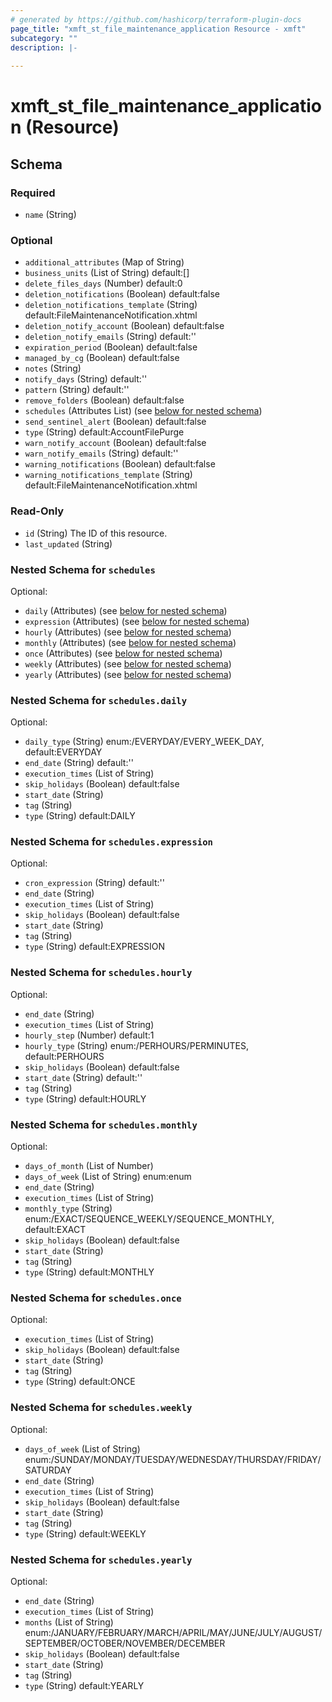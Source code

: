```yaml
---
# generated by https://github.com/hashicorp/terraform-plugin-docs
page_title: "xmft_st_file_maintenance_application Resource - xmft"
subcategory: ""
description: |-
  
---
```


# xmft_st_file_maintenance_application (Resource)





<!-- schema generated by tfplugindocs -->
## Schema

### Required

- `name` (String)

### Optional

- `additional_attributes` (Map of String)
- `business_units` (List of String) default:[]
- `delete_files_days` (Number) default:0
- `deletion_notifications` (Boolean) default:false
- `deletion_notifications_template` (String) default:FileMaintenanceNotification.xhtml
- `deletion_notify_account` (Boolean) default:false
- `deletion_notify_emails` (String) default:''
- `expiration_period` (Boolean) default:false
- `managed_by_cg` (Boolean) default:false
- `notes` (String)
- `notify_days` (String) default:''
- `pattern` (String) default:''
- `remove_folders` (Boolean) default:false
- `schedules` (Attributes List) (see [below for nested schema](#nestedatt--schedules))
- `send_sentinel_alert` (Boolean) default:false
- `type` (String) default:AccountFilePurge
- `warn_notify_account` (Boolean) default:false
- `warn_notify_emails` (String) default:''
- `warning_notifications` (Boolean) default:false
- `warning_notifications_template` (String) default:FileMaintenanceNotification.xhtml

### Read-Only

- `id` (String) The ID of this resource.
- `last_updated` (String)

<a id="nestedatt--schedules"></a>
### Nested Schema for `schedules`

Optional:

- `daily` (Attributes) (see [below for nested schema](#nestedatt--schedules--daily))
- `expression` (Attributes) (see [below for nested schema](#nestedatt--schedules--expression))
- `hourly` (Attributes) (see [below for nested schema](#nestedatt--schedules--hourly))
- `monthly` (Attributes) (see [below for nested schema](#nestedatt--schedules--monthly))
- `once` (Attributes) (see [below for nested schema](#nestedatt--schedules--once))
- `weekly` (Attributes) (see [below for nested schema](#nestedatt--schedules--weekly))
- `yearly` (Attributes) (see [below for nested schema](#nestedatt--schedules--yearly))

<a id="nestedatt--schedules--daily"></a>
### Nested Schema for `schedules.daily`

Optional:

- `daily_type` (String) enum:/EVERYDAY/EVERY_WEEK_DAY, default:EVERYDAY
- `end_date` (String) default:''
- `execution_times` (List of String)
- `skip_holidays` (Boolean) default:false
- `start_date` (String)
- `tag` (String)
- `type` (String) default:DAILY


<a id="nestedatt--schedules--expression"></a>
### Nested Schema for `schedules.expression`

Optional:

- `cron_expression` (String) default:''
- `end_date` (String)
- `execution_times` (List of String)
- `skip_holidays` (Boolean) default:false
- `start_date` (String)
- `tag` (String)
- `type` (String) default:EXPRESSION


<a id="nestedatt--schedules--hourly"></a>
### Nested Schema for `schedules.hourly`

Optional:

- `end_date` (String)
- `execution_times` (List of String)
- `hourly_step` (Number) default:1
- `hourly_type` (String) enum:/PERHOURS/PERMINUTES, default:PERHOURS
- `skip_holidays` (Boolean) default:false
- `start_date` (String) default:''
- `tag` (String)
- `type` (String) default:HOURLY


<a id="nestedatt--schedules--monthly"></a>
### Nested Schema for `schedules.monthly`

Optional:

- `days_of_month` (List of Number)
- `days_of_week` (List of String) enum:enum
- `end_date` (String)
- `execution_times` (List of String)
- `monthly_type` (String) enum:/EXACT/SEQUENCE_WEEKLY/SEQUENCE_MONTHLY, default:EXACT
- `skip_holidays` (Boolean) default:false
- `start_date` (String)
- `tag` (String)
- `type` (String) default:MONTHLY


<a id="nestedatt--schedules--once"></a>
### Nested Schema for `schedules.once`

Optional:

- `execution_times` (List of String)
- `skip_holidays` (Boolean) default:false
- `start_date` (String)
- `tag` (String)
- `type` (String) default:ONCE


<a id="nestedatt--schedules--weekly"></a>
### Nested Schema for `schedules.weekly`

Optional:

- `days_of_week` (List of String) enum:/SUNDAY/MONDAY/TUESDAY/WEDNESDAY/THURSDAY/FRIDAY/SATURDAY
- `end_date` (String)
- `execution_times` (List of String)
- `skip_holidays` (Boolean) default:false
- `start_date` (String)
- `tag` (String)
- `type` (String) default:WEEKLY


<a id="nestedatt--schedules--yearly"></a>
### Nested Schema for `schedules.yearly`

Optional:

- `end_date` (String)
- `execution_times` (List of String)
- `months` (List of String) enum:/JANUARY/FEBRUARY/MARCH/APRIL/MAY/JUNE/JULY/AUGUST/SEPTEMBER/OCTOBER/NOVEMBER/DECEMBER
- `skip_holidays` (Boolean) default:false
- `start_date` (String)
- `tag` (String)
- `type` (String) default:YEARLY

